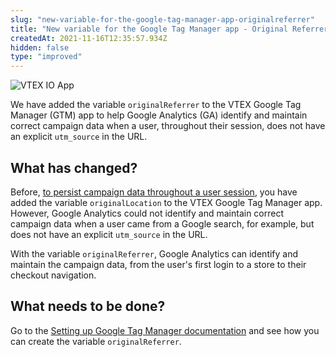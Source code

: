 ```yaml
---
slug: "new-variable-for-the-google-tag-manager-app-originalreferrer"
title: "New variable for the Google Tag Manager app - Original Referrer"
createdAt: 2021-11-16T12:35:57.934Z
hidden: false
type: "improved"
---
```


![VTEX IO App](https://raw.githubusercontent.com/vtexdocs/dev-portal-content/main/images/new-variable-for-the-google-tag-manager-app-originalreferrer-0.png)

We have added the variable `originalReferrer` to the VTEX Google Tag Manager (GTM) app to help Google Analytics (GA) identify and maintain correct campaign data when a user, throughout their session, does not have an explicit `utm_source` in the URL.  

## What has changed?

Before, [to persist campaign data throughout a user session](https://developers.vtex.com/vtex-developer-docs/changelog/persist-campaign-data-throughout-a-user-session), you have added the variable `originalLocation` to the VTEX Google Tag Manager app. However, Google Analytics could not identify and maintain correct campaign data when a user came from a Google search, for example, but does not have an explicit `utm_source` in the URL.

With the variable `originalReferrer`, Google Analytics can identify and maintain the campaign data, from the user's first login to a store to their checkout navigation.

## What needs to be done?

Go to the [Setting up Google Tag Manager documentation](https://developers.vtex.com/vtex-developer-docs/docs/vtex-io-documentation-setting-up-google-tag-manager#creating-the-original-location-and-original-referrer-variables) and see how you can create the variable `originalReferrer`.
